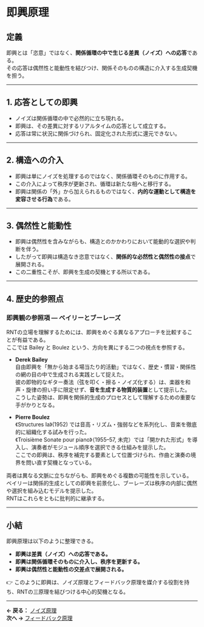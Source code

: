 # 即興原理

## 定義
即興とは「恣意」ではなく、**関係循環の中で生じる差異（ノイズ）への応答**である。  
その応答は偶然性と能動性を結びつけ、関係そのものの構造に介入する生成契機を担う。  

---

## 1. 応答としての即興
- ノイズは関係循環の中で必然的に立ち現れる。  
- 即興は、その差異に対するリアルタイムの応答として成立する。  
- 応答は常に状況に関係づけられ、固定化された形式に還元できない。  

---

## 2. 構造への介入
- 即興は単にノイズを処理するのではなく、関係循環そのものに作用する。  
- この介入によって秩序が更新され、循環は新たな相へと移行する。  
- 即興は関係の「外」から加えられるものではなく、**内的な運動として構造を変容させる行為**である。  

---

## 3. 偶然性と能動性
- 即興は偶然性を含みながらも、構造とのかかわりにおいて能動的な選択や判断を伴う。  
- したがって即興は構造なき恣意ではなく、**関係的な必然性と偶然性の接点**で展開される。  
- この二重性こそが、即興を生成の契機とする所以である。  

---

## 4. 歴史的参照点

### 即興観の参照項 — ベイリーとブーレーズ

RNTの立場を理解するためには、即興をめぐる異なるアプローチを比較することが有益である。  
ここでは Bailey と Boulez という、方向を異にする二つの視点を参照する。

- **Derek Bailey**  
  自由即興を「無から始まる場当たり的活動」ではなく、歴史・慣習・関係性の網の目の中で生成される実践として捉えた。  
  彼の即物的なギター奏法（弦を叩く・擦る・ノイズ化する）は、楽器を和声・旋律の担い手に限定せず、**音を生成する物質的装置**として提示した。  
  こうした姿勢は、即興を関係的生成のプロセスとして理解するための重要な手がかりとなる。

- **Pierre Boulez**  
  《Structures Ia》(1952) では音高・リズム・強弱などを系列化し、音楽を徹底的に組織化する試みを行った。  
  《Troisième Sonate pour piano》（1955–57, 未完）では「開かれた形式」を導入し、演奏者がモジュール順序を選択できる仕組みを提示した。  
  ここでの即興は、秩序を補完する要素として位置づけられ、作曲と演奏の境界を問い直す契機となっている。  

両者は異なる文脈に立ちながらも、即興をめぐる複数の可能性を示している。  
ベイリーは関係的生成としての即興を前景化し、ブーレーズは秩序の内部に偶然や選択を組み込むモデルを提示した。  
RNTはこれらをともに批判的に継承する。

---

## 小結
即興原理は以下のように整理できる。  

- **即興は差異（ノイズ）への応答である。**  
- **即興は関係循環そのものに介入し、秩序を更新する。**  
- **即興は偶然性と能動性の交差点で展開される。**  

👉 このように即興は、ノイズ原理とフィードバック原理を媒介する役割を持ち、RNTの三原理を結びつける中心的契機となる。  

---  
**← 戻る：** [ノイズ原理](02-noise-principle.md)  
**次へ →** [フィードバック原理](04-feedback-principle.md)
